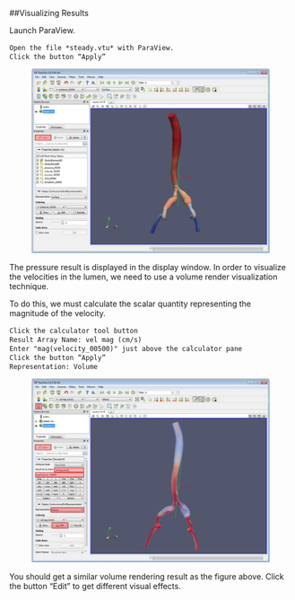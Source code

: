 ##Visualizing Results

Launch ParaView.

	Open the file *steady.vtu* with ParaView.
	Click the button “Apply”

<figure>
  <img class="svImg svImgXl"  src="documentation/userguide/imgs/results/1.jpg"> 
  <figcaption class="svCaption" ></figcaption>
</figure>

The pressure result is displayed in the display window.  In order to visualize the velocities in the lumen, we need to use a volume render visualization technique.

To do this, we must calculate the scalar quantity representing the magnitude of the velocity. 

	Click the calculator tool button
	Result Array Name: vel mag (cm/s)
	Enter "mag(velocity_00500)" just above the calculator pane
	Click the button “Apply”
	Representation: Volume

<figure>
  <img class="svImg svImgXl"  src="documentation/userguide/imgs/results/2.jpg"> 
  <figcaption class="svCaption" ></figcaption>
</figure>

You should get a similar volume rendering result as the figure above. Click the button “Edit” to get different visual effects.